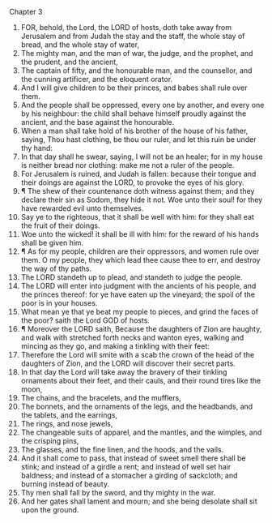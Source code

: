 

Chapter 3

1. FOR, behold, the Lord, the LORD of hosts, doth take away from Jerusalem and from Judah the stay and the staff, the whole stay of bread, and the whole stay of water,
2. The mighty man, and the man of war, the judge, and the prophet, and the prudent, and the ancient,
3. The captain of fifty, and the honourable man, and the counsellor, and the cunning artificer, and the eloquent orator.
4. And I will give children to be their princes, and babes shall rule over them.
5. And the people shall be oppressed, every one by another, and every one by his neighbour: the child shall behave himself proudly against the ancient, and the base against the honourable.
6. When a man shall take hold of his brother of the house of his father, saying, Thou hast clothing, be thou our ruler, and let this ruin be under thy hand:
7. In that day shall he swear, saying, I will not be an healer; for in my house is neither bread nor clothing: make me not a ruler of the people.
8. For Jerusalem is ruined, and Judah is fallen: because their tongue and their doings are against the LORD, to provoke the eyes of his glory.
9. ¶ The shew of their countenance doth witness against them; and they declare their sin as Sodom, they hide it not.  Woe unto their soul!  for they have rewarded evil unto themselves.
10. Say ye to the righteous, that it shall be well with him: for they shall eat the fruit of their doings.
11. Woe unto the wicked!  it shall be ill with him: for the reward of his hands shall be given him.
12. ¶ As for my people, children are their oppressors, and women rule over them.  O my people, they which lead thee cause thee to err, and destroy the way of thy paths.
13. The LORD standeth up to plead, and standeth to judge the people.
14. The LORD will enter into judgment with the ancients of his people, and the princes thereof: for ye have eaten up the vineyard; the spoil of the poor is in your houses.
15. What mean ye that ye beat my people to pieces, and grind the faces of the poor?  saith the Lord GOD of hosts.
16. ¶ Moreover the LORD saith, Because the daughters of Zion are haughty, and walk with stretched forth necks and wanton eyes, walking and mincing as they go, and making a tinkling with their feet:
17. Therefore the Lord will smite with a scab the crown of the head of the daughters of Zion, and the LORD will discover their secret parts.
18. In that day the Lord will take away the bravery of their tinkling ornaments about their feet, and their cauls, and their round tires like the moon,
19. The chains, and the bracelets, and the mufflers,
20. The bonnets, and the ornaments of the legs, and the headbands, and the tablets, and the earrings,
21. The rings, and nose jewels,
22. The changeable suits of apparel, and the mantles, and the wimples, and the crisping pins,
23. The glasses, and the fine linen, and the hoods, and the vails.
24. And it shall come to pass, that instead of sweet smell there shall be stink; and instead of a girdle a rent; and instead of well set hair baldness; and instead of a stomacher a girding of sackcloth; and burning instead of beauty.
25. Thy men shall fall by the sword, and thy mighty in the war.
26. And her gates shall lament and mourn; and she being desolate shall sit upon the ground.
